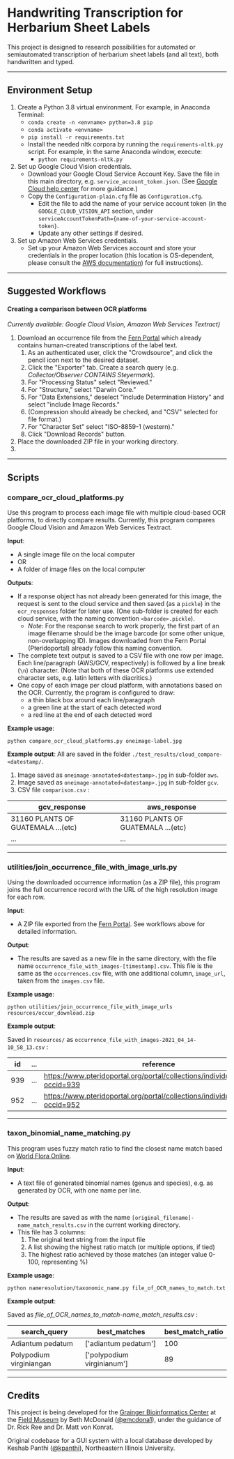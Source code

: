 # Handwriting Transcription for Herbarium Sheet Labels 

This project is designed to research possibilities for automated or semiautomated transcription of herbarium sheet labels (and all text), both handwritten and typed.
___
## Environment Setup
1. Create a Python 3.8 virtual environment. For example, in Anaconda Terminal:
    - `conda create -n <envname> python=3.8 pip`
    - `conda activate <envname>`
    - `pip install -r requirements.txt`
    - Install the needed nltk corpora by running the `requirements-nltk.py` script. For example, in the same Anaconda window, execute:
        - `python requirements-nltk.py`
2. Set up Google Cloud Vision credentials.
    - Download your Google Cloud Service Account Key. Save the file in this main directory, e.g. `service_account_token.json`. (See [Google Cloud help center](https://cloud.google.com/docs/authentication/production#cloud-console) for more guidance.)
    - Copy the `Configuration-plain.cfg` file as `Configuration.cfg`.
        - Edit the file to add the name of your service account token (in the `GOOGLE_CLOUD_VISION_API` section, under `serviceAccountTokenPath={name-of-your-service-account-token}`.
        - Update any other settings if desired.
3. Set up Amazon Web Services credentials.
    - Set up your Amazon Web Services account and store your credentials in the proper location
      (this location is OS-dependent, please consult the 
      [AWS documentation](https://docs.aws.amazon.com/textract/latest/dg/setup-awscli-sdk.html))
      for full instructions).

___
## Suggested Workflows

#### Creating a comparison between OCR platforms
*Currently available: Google Cloud Vision, Amazon Web Services Textract)*

1. Download an occurrence file from the [Fern Portal](https://pteridoportal.org/) which 
   already contains human-created transcriptions of the label text.
   1. As an authenticated user, click the "Crowdsource", and 
       click the pencil icon next to the desired dataset.
   1. Click the "Exporter" tab. Create a search query (e.g. 
       *Collector/Observer CONTAINS Steyermark*). 
   1. For "Processing Status" select "Reviewed."
   1. For "Structure," select "Darwin Core."
   1. For "Data Extensions," deselect "include Determination History"
      and select "include Image Records."
   1. (Compression should already be checked, and "CSV" selected for file format.)
   1. For "Character Set" select "ISO-8859-1 (western)."
   1. Click "Download Records" button.
1. Place the downloaded ZIP file in your working directory.
1. 
    


---
## Scripts

### compare_ocr_cloud_platforms.py
Use this program to process each image file with multiple cloud-based OCR platforms, to directly compare results.
Currently, this program compares Google Cloud Vision and Amazon Web Services Textract.

**Input**:
- A single image file on the local computer
- OR
- A folder of image files on the local computer

**Outputs**:
- If a response object has not already been generated for this image, the request is sent to the 
  cloud service and then saved (as a `pickle`) in the `ocr_responses` folder for later use.
  (One sub-folder is created for each cloud service, with the naming convention `<barcode>.pickle`).
    - *Note*: For the response search to work properly, the first part of an image filename should be
      the image barcode (or some other unique, non-overlapping ID).
      Images downloaded from the Fern Portal (Pteridoportal) already follow this naming convention.
- The complete text output is saved to a CSV file with one row per image. 
   Each line/paragraph (AWS/GCV, respectively) is followed by a line break (`\n`) character.
   (Note that both of these OCR platforms use extended character sets, e.g. latin letters with diacritics.)
- One copy of each image per cloud platform, with annotations based on the OCR. Currently, the program
   is configured to draw:
   - a thin black box around each line/paragraph
   - a green line at the start of each detected word
   - a red line at the end of each detected word

**Example usage**:

`python compare_ocr_cloud_platforms.py oneimage-label.jpg`

**Example output**:
All are saved in the folder `./test_results/cloud_compare-<datestamp/`.
1. Image saved as `oneimage-annotated<datestamp>.jpg` in sub-folder `aws`.
2. Image saved as `oneimage-annotated<datestamp>.jpg` in sub-folder `gcv`.
3. CSV file `comparison.csv` :

| gcv_response                       | aws_response                       |
| -----------------------------------|----------------------------------- |
| 31160 PLANTS OF GUATEMALA ...(etc) | 31160 PLANTS OF GUATEMALA ...(etc) |
| ...                                | ...                                |

---
### utilities/join_occurrence_file_with_image_urls.py
Using the downloaded occurrence information (as a ZIP file), this program joins
the full occurrence record with the URL of the high resolution image for each row.

**Input**:
- A ZIP file exported from the [Fern Portal](https://pteridoportal.org/). See workflows above for detailed information.

**Output**:
- The results are saved as a new file in the same directory, with the file name
  `occurrence_file_with_images-[timestamp].csv`. 
  This file is the same as the `occurrences.csv` file, with one additional 
  column, `image_url`, taken from the `images.csv` file. 

**Example usage**:


`python utilities/join_occurrence_file_with_image_urls resources/occur_download.zip`


**Example output**:

Saved in `resources/` as `occurrence_file_with_images-2021_04_14-10_58_13.csv` :
  
| id  | ... | reference                                                                       | image_url                                                         |
|-----|-----|---------------------------------------------------------------------------------|-----------------------------------------------------------------|
| 939 | ... | https://www.pteridoportal.org/portal/collections/individual/index.php?occid=939 | http://fm-digital-assets.fieldmuseum.org/1112/912/C0611042F.jpg |
| 952 | ... | https://www.pteridoportal.org/portal/collections/individual/index.php?occid=952 | http://fm-digital-assets.fieldmuseum.org/1105/971/C0604755F.jpg |

---
### taxon_binomial_name_matching.py
This program uses fuzzy match ratio to find the closest name match based on
[World Flora Online](http://www.worldfloraonline.org/downloadData).
 
**Input**:
- A text file of generated binomial names (genus and species), e.g. as generated by OCR,
  with one name per line.

**Output**:
- The results are saved as with the name `[original_filename]-name_match_results.csv` in the
  current working directory. 
- This file has 3 columns:
    1. The original text string from the input file
    1. A list showing the highest ratio match (or multiple options, if tied)
    1. The highest ratio achieved by those matches (an integer value 0-100, representing %)

**Example usage**:

`python nameresolution/taxonomic_name.py file_of_OCR_names_to_match.txt`


**Example output**:

Saved as *file_of_OCR_names_to_match-name_match_results.csv* :
     
| search_query            | best_matches               | best_match_ratio |
|-------------------------|----------------------------|------------------|
| Adiantum pedatum        | ['adiantum pedatum']       | 100              |
| Polypodium virginiangan | ['polypodium virginianum'] | 89               |

___

## Credits
This project is being developed for the
[Grainger Bioinformatics Center](https://sites.google.com/fieldmuseum.org/bioinformatics/home) at
the [Field Museum](https://www.fieldmuseum.org/) by Beth McDonald ([@emcdona1](https://github.com/emcdona1)),
under the guidance of Dr. Rick Ree and Dr. Matt von Konrat.

Original codebase for a GUI system with a local database developed by 
Keshab Panthi ([@kpanthi](https://github.com/kpanthi)), Northeastern Illinois University.